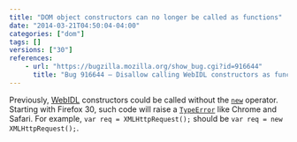 ```yaml
---
title: "DOM object constructors can no longer be called as functions"
date: "2014-03-21T04:50:04-04:00"
categories: ["dom"]
tags: []
versions: ["30"]
references:
    - url: "https://bugzilla.mozilla.org/show_bug.cgi?id=916644"
      title: "Bug 916644 – Disallow calling WebIDL constructors as functions on the web"
---
```

Previously, [WebIDL](https://dxr.mozilla.org/mozilla-central/source/dom/webidl/) constructors could be called without the [`new`](https://developer.mozilla.org/docs/Web/JavaScript/Reference/Operators/new) operator. Starting with Firefox 30, such code will raise a [`TypeError`](https://developer.mozilla.org/docs/Web/JavaScript/Reference/Global_Objects/TypeError) like Chrome and Safari. For example, `var req = XMLHttpRequest();` should be `var req = new XMLHttpRequest();`.
